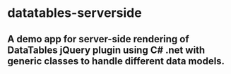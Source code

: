 # datatables-serverside
## A demo app for server-side rendering of DataTables jQuery plugin using C# .net with generic classes to handle different data models.
